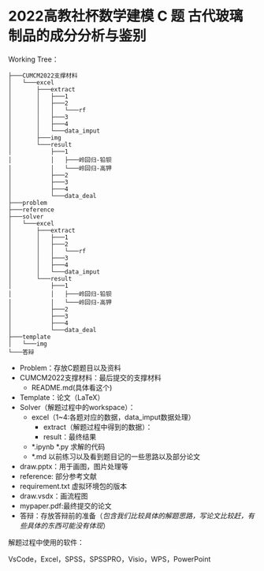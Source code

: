 # 2022高教社杯数学建模 **C** **题** **古代玻璃制品的成分分析与鉴别**

Working Tree：
```
├───CUMCM2022支撑材料
│   └───excel
│       ├───extract
│       │   ├───1
│       │   ├───2
│       │   │   └───rf
│       │   ├───3
│       │   ├───4
│       │   └───data_imput
│       ├───img
│       └───result
│           ├───1
│           │   ├───岭回归-铅钡
│           │   └───岭回归-高钾
│           ├───2
│           ├───3
│           ├───4
│           └───data_deal
├───problem
├───reference
├───solver
│   └───excel
│       ├───extract
│       │   ├───1
│       │   ├───2
│       │   │   └───rf
│       │   ├───3
│       │   ├───4
│       │   └───data_imput
│       └───result
│           ├───1
│           │   ├───岭回归-铅钡
│           │   └───岭回归-高钾
│           ├───2
│           ├───3
│           ├───4
│           └───data_deal
├───template
│   └───img
└───答辩
```

- Problem：存放C题题目以及资料
- CUMCM2022支撑材料：最后提交的支撑材料
  - README.md(具体看这个)
- Template：论文（LaTeX）
- Solver（解题过程中的workspace）：
  - excel（1~4:各题对应的数据，data_imput数据处理）
    - extract（解题过程中得到的数据）：
    - result：最终结果
  - \*.ipynb \*.py  求解的代码
  - \*.md 以前练习以及看到题目记的一些思路以及部分论文
- draw.pptx：用于画图，图片处理等
- reference: 部分参考文献
- requirement.txt 虚拟环境包的版本
- draw.vsdx：画流程图
- mypaper.pdf:最终提交的论文
- 答辩：存放答辩前的准备（*包含我们比较具体的解题思路，写论文比较赶，有些具体的东西可能没有体现*）

解题过程中使用的软件：

VsCode，Excel，SPSS，SPSSPRO，Visio，WPS，PowerPoint



